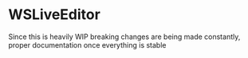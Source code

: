 # WSLiveEditor

Since this is heavily WIP breaking changes are being made constantly, proper documentation once everything is stable